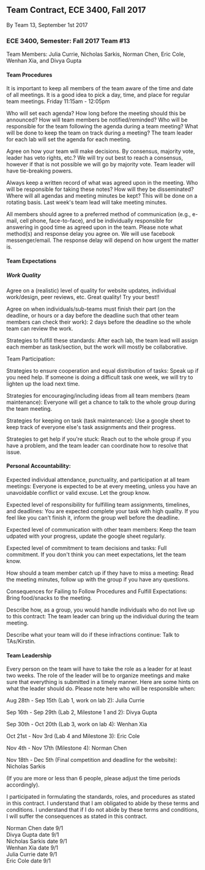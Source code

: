 ## Team Contract, ECE 3400, Fall 2017

By Team 13, September 1st 2017

### ECE 3400, Semester: Fall 2017 Team #13

Team Members: Julia Currie, Nicholas Sarkis, Norman Chen, Eric Cole, Wenhan Xia, and Divya Gupta

#### Team Procedures

It is important to keep all members of the team aware of the time and date of all meetings. It is a good idea to pick a day, time, and place for regular team meetings. Friday 11:15am - 12:05pm

Who will set each agenda? How long before the meeting should this be announced? How will team members be notified/reminded? Who will be responsible for the team following the agenda during a team meeting? What will be done to keep the team on track during a meeting? The team leader for each lab will set the agenda for each meeting.

Agree on how your team will make decisions. By consensus, majority vote, leader has veto rights, etc.? We will try out best to reach a consensus, however if that is not possible we will go by majority vote. Team leader will have tie-breaking powers.

Always keep a written record of what was agreed upon in the meeting. Who will be responsible for taking these notes? How will they be disseminated? Where will all agendas and meeting minutes be kept? This will be done on a rotating basis. Last week's team lead will take meeting minutes.

All members should agree to a preferred method of communication (e.g., e-mail, cell phone, face-to-face), and be individually responsible for answering in good time as agreed upon in the team. Please note what method(s) and response delay you agree on. We will use facebook messenger/email. The response delay will depend on how urgent the matter is.

#### Team Expectations

##### Work Quality

Agree on a (realistic) level of quality for website updates, individual work/design, peer reviews, etc. Great quality! Try your best!!

Agree on when individuals/sub-teams must finish their part (on the deadline, or hours or a day before the deadline such that other team members can check their work): 2 days before the deadline so the whole team can review the work.

Strategies to fulfill these standards: After each lab, the team lead will assign each member as task/section, but the work will mostly be collaborative.

Team Participation:

Strategies to ensure cooperation and equal distribution of tasks: Speak up if you need help. If someone is doing a difficult task one week, we will try to lighten up the load next time.

Strategies for encouraging/including ideas from all team members (team maintenance): Everyone will get a chance to talk to the whole group during the team meeting.

Strategies for keeping on task (task maintenance): Use a google sheet to keep track of everyone else's task assignments and their progress.

Strategies to get help if you're stuck: Reach out to the whole group if you have a problem, and the team leader can coordinate how to resolve that issue.

#### Personal Accountability:

Expected individual attendance, punctuality, and participation at all team meetings: Everyone is expected to be at every meeting, unless you have an unavoidable conflict or valid excuse. Let the group know.

Expected level of responsibility for fulfilling team assignments, timelines, and deadlines: You are expected complete your task with high quality. If you feel like you can't finish it, inform the group well before the deadline.

Expected level of communication with other team members: Keep the team udpated with your progress, update the google sheet regularly. 

Expected level of commitment to team decisions and tasks: Full commitment. If you don't think you can meet expectations, let the team know.

How should a team member catch up if they have to miss a meeting: Read the meeting minutes, follow up with the group if you have any questions.

Consequences for Failing to Follow Procedures and Fulfill Expectations: Bring food/snacks to the meeting.

Describe how, as a group, you would handle individuals who do not live up to this contract: The team leader can bring up the individual during the team meeting.

Describe what your team will do if these infractions continue: Talk to TAs/Kirstin.

#### Team Leadership

Every person on the team will have to take the role as a leader for at least two weeks. The role of the leader will be to organize meetings and make sure that everything is submitted in a timely manner. Here are some hints on what the leader should do. Please note here who will be responsible when:

Aug 28th - Sep 15th (Lab 1, work on lab 2): Julia Currie

Sep 16th - Sep 29th (Lab 2, Milestone 1 and 2): Divya Gupta

Sep 30th - Oct 20th (Lab 3, work on lab 4): Wenhan Xia

Oct 21st - Nov 3rd (Lab 4 and Milestone 3): Eric Cole

Nov 4th - Nov 17th (Milestone 4): Norman Chen

Nov 18th - Dec 5th (Final competition and deadline for the website): Nicholas Sarkis

(If you are more or less than 6 people, please adjust the time periods accordingly).

I participated in formulating the standards, roles, and procedures as stated in this contract.
I understand that I am obligated to abide by these terms and conditions.
I understand that if I do not abide by these terms and conditions, I will suffer the consequences as stated in this contract. 

Norman Chen date 9/1 <br />
Divya Gupta date 9/1 <br />
Nicholas Sarkis date 9/1 <br />
Wenhan Xia date 9/1 <br />
Julia Currie date 9/1 <br />
Eric Cole date 9/1 <br />
